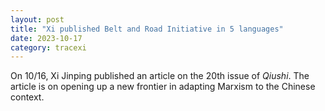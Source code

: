 ```yaml
---
layout: post
title: "Xi published Belt and Road Initiative in 5 languages"
date: 2023-10-17
category: tracexi
---
```


On 10/16, Xi Jinping published an article on the 20th issue of *Qiushi*. The article is on opening up a new frontier in adapting Marxism to the Chinese context.

